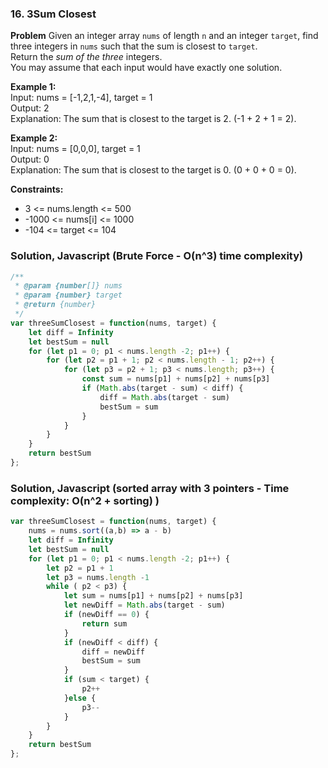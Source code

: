 ### 16. 3Sum Closest

**Problem**
Given an integer array `nums` of length `n` and an integer `target`, find three integers in `nums` such that the sum is closest to `target`.\
Return the *sum of the three* integers.\
You may assume that each input would have exactly one solution.

**Example 1:**\
Input: nums = [-1,2,1,-4], target = 1\
Output: 2\
Explanation: The sum that is closest to the target is 2. (-1 + 2 + 1 = 2).

**Example 2:**\
Input: nums = [0,0,0], target = 1\
Output: 0\
Explanation: The sum that is closest to the target is 0. (0 + 0 + 0 = 0).

**Constraints:**
- 3 <= nums.length <= 500
- -1000 <= nums[i] <= 1000
- -104 <= target <= 104

### Solution, Javascript (Brute Force - O(n^3) time complexity)
```javascript
/**
 * @param {number[]} nums
 * @param {number} target
 * @return {number}
 */
var threeSumClosest = function(nums, target) {
    let diff = Infinity
    let bestSum = null
    for (let p1 = 0; p1 < nums.length -2; p1++) {
        for (let p2 = p1 + 1; p2 < nums.length - 1; p2++) {
            for (let p3 = p2 + 1; p3 < nums.length; p3++) {
                const sum = nums[p1] + nums[p2] + nums[p3]
                if (Math.abs(target - sum) < diff) {
                    diff = Math.abs(target - sum)
                    bestSum = sum
                } 
            }
        }
    }
    return bestSum
};
```
### Solution, Javascript (sorted array with 3 pointers - Time complexity: O(n^2 + sorting)  )
```javascript
var threeSumClosest = function(nums, target) {
    nums = nums.sort((a,b) => a - b)
    let diff = Infinity
    let bestSum = null
    for (let p1 = 0; p1 < nums.length -2; p1++) {
        let p2 = p1 + 1
        let p3 = nums.length -1
        while ( p2 < p3) {
            let sum = nums[p1] + nums[p2] + nums[p3]
            let newDiff = Math.abs(target - sum)
            if (newDiff == 0) {
                return sum
            }
            if (newDiff < diff) {
                diff = newDiff
                bestSum = sum
            }
            if (sum < target) {
                p2++
            }else {
                p3--
            }
        }        
    }
    return bestSum
};

```